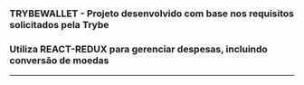 ### TRYBEWALLET - Projeto desenvolvido com base nos requisitos solicitados pela Trybe

### Utiliza REACT-REDUX para gerenciar despesas, incluindo conversão de moedas

---
